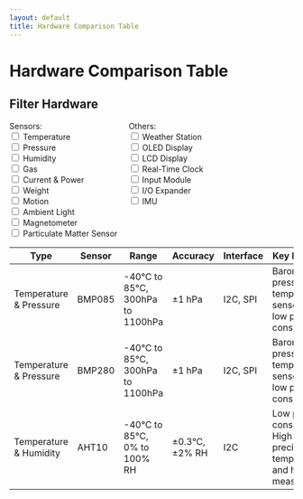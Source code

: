 ```yaml
---
layout: default
title: Hardware Comparison Table
---
```


# Hardware Comparison Table

## Filter Hardware

<div style="display: flex; flex-wrap: wrap;">
  <div style="margin-right: 20px;">
    <label>Sensors:</label>
    <div>
      <input type="checkbox" class="sensorFilter" value="Temperature"> Temperature<br>
      <input type="checkbox" class="sensorFilter" value="Pressure"> Pressure<br>
      <input type="checkbox" class="sensorFilter" value="Humidity"> Humidity<br>
      <input type="checkbox" class="sensorFilter" value="Gas"> Gas<br>
      <input type="checkbox" class="sensorFilter" value="Current & Power"> Current & Power<br>
      <input type="checkbox" class="sensorFilter" value="Weight"> Weight<br>
      <input type="checkbox" class="sensorFilter" value="Motion"> Motion<br>
      <input type="checkbox" class="sensorFilter" value="Ambient Light"> Ambient Light<br>
      <input type="checkbox" class="sensorFilter" value="Magnetometer"> Magnetometer<br>
      <input type="checkbox" class="sensorFilter" value="Particulate Matter Sensor"> Particulate Matter Sensor<br>
    </div>
  </div>
  <div style="margin-right: 20px;">
    <label>Others:</label>
    <div>
      <input type="checkbox" class="otherFilter" value="Weather Station"> Weather Station<br>
      <input type="checkbox" class="otherFilter" value="OLED Display"> OLED Display<br>
      <input type="checkbox" class="otherFilter" value="LCD Display"> LCD Display<br>
      <input type="checkbox" class="otherFilter" value="Real-Time Clock"> Real-Time Clock<br>
      <input type="checkbox" class="otherFilter" value="Input Module"> Input Module<br>
      <input type="checkbox" class="otherFilter" value="I/O Expander"> I/O Expander<br>
      <input type="checkbox" class="otherFilter" value="IMU"> IMU<br>
    </div>
  </div>
</div>

<div style="overflow-x: auto;">
  <table id="comparisonTable">
    <thead>
      <tr>
        <th>Type</th>
        <th>Sensor</th>
        <th>Range</th>
        <th>Accuracy</th>
        <th>Interface</th>
        <th>Key Features</th>
      </tr>
    </thead>
    <tbody>
      <tr>
        <td data-type="Temperature & Pressure">Temperature & Pressure</td>
        <td>BMP085</td>
        <td>-40°C to 85°C, 300hPa to 1100hPa</td>
        <td>±1 hPa</td>
        <td>I2C, SPI</td>
        <td>Barometric pressure and temperature sensor with low power consumption</td>
      </tr>
      <tr>
        <td data-type="Temperature & Pressure">Temperature & Pressure</td>
        <td>BMP280</td>
        <td>-40°C to 85°C, 300hPa to 1100hPa</td>
        <td>±1 hPa</td>
        <td>I2C, SPI</td>
        <td>Barometric pressure and temperature sensor with low power consumption</td>
      </tr>
      <tr>
        <td data-type="Temperature & Humidity">Temperature & Humidity</td>
        <td>AHT10</td>
        <td>-40°C to 85°C, 0% to 100% RH</td>
        <td>±0.3°C, ±2% RH</td>
        <td>I2C</td>
        <td>Low power consumption, High precision temperature and humidity measurement</td>
      </tr>
      <!-- Continue filling in the rows for the rest of the hardware -->
      <!-- Make sure each row has the appropriate data-type attribute -->
    </tbody>
  </table>
</div>

<script>
document.querySelectorAll('.sensorFilter, .otherFilter').forEach(filter => {
  filter.addEventListener('change', filterTable);
});

function filterTable() {
  const sensorFilters = Array.from(document.querySelectorAll('.sensorFilter:checked')).map(cb => cb.value);
  const otherFilters = Array.from(document.querySelectorAll('.otherFilter:checked')).map(cb => cb.value);

  const rows = document.querySelectorAll('#comparisonTable tbody tr');

  rows.forEach(row => {
    const typeCell = row.children[0];
    const type = typeCell.getAttribute('data-type');

    const sensorMatch = sensorFilters.length === 0 || sensorFilters.includes(type.split(' ')[0]);
    const otherMatch = otherFilters.length === 0 || otherFilters.includes(type);

    row.style.display = sensorMatch || otherMatch ? '' : 'none';
  });
}
</script>
